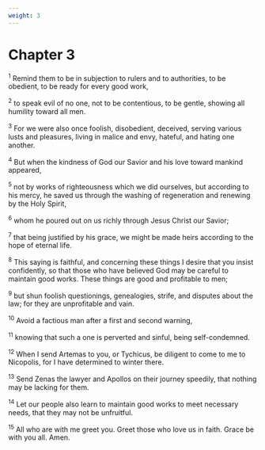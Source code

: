 ```yaml
---
weight: 3
---
```


# Chapter 3

<sup>1</sup> Remind them to be in subjection to rulers and to authorities, to be obedient, to be ready for every good work, 

<sup>2</sup> to speak evil of no one, not to be contentious, to be gentle, showing all humility toward all men. 

<sup>3</sup> For we were also once foolish, disobedient, deceived, serving various lusts and pleasures, living in malice and envy, hateful, and hating one another. 

<sup>4</sup> But when the kindness of God our Savior and his love toward mankind appeared, 

<sup>5</sup> not by works of righteousness which we did ourselves, but according to his mercy, he saved us through the washing of regeneration and renewing by the Holy Spirit, 

<sup>6</sup> whom he poured out on us richly through Jesus Christ our Savior; 

<sup>7</sup> that being justified by his grace, we might be made heirs according to the hope of eternal life. 

<sup>8</sup> This saying is faithful, and concerning these things I desire that you insist confidently, so that those who have believed God may be careful to maintain good works. These things are good and profitable to men; 

<sup>9</sup> but shun foolish questionings, genealogies, strife, and disputes about the law; for they are unprofitable and vain. 

<sup>10</sup> Avoid a factious man after a first and second warning, 

<sup>11</sup> knowing that such a one is perverted and sinful, being self-condemned. 

<sup>12</sup> When I send Artemas to you, or Tychicus, be diligent to come to me to Nicopolis, for I have determined to winter there. 

<sup>13</sup> Send Zenas the lawyer and Apollos on their journey speedily, that nothing may be lacking for them. 

<sup>14</sup> Let our people also learn to maintain good works to meet necessary needs, that they may not be unfruitful. 

<sup>15</sup> All who are with me greet you. Greet those who love us in faith. Grace be with you all. Amen. 

